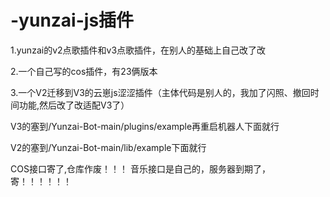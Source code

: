 # -yunzai-js插件
1.yunzai的v2点歌插件和v3点歌插件，在别人的基础上自己改了改

2.一个自己写的cos插件，有23俩版本

3.一个V2迁移到V3的云崽js涩涩插件（主体代码是别人的，我加了闪照、撤回时间功能,然后改了改适配V3了）


V3的塞到/Yunzai-Bot-main/plugins/example再重启机器人下面就行

V2的塞到/Yunzai-Bot-main/lib/example下面就行

COS接口寄了,仓库作废！！！
音乐接口是自己的，服务器到期了，寄！！！！！！
